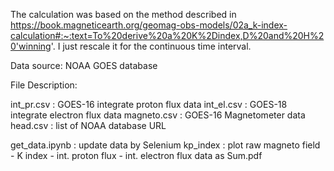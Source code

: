 The calculation was based on the method described in https://book.magneticearth.org/geomag-obs-models/02a_k-index-calculation#:~:text=To%20derive%20a%20K%2Dindex,D%20and%20H%20'winning'. I just rescale it for the continuous time interval.

Data source: NOAA GOES database

File Description:

int_pr.csv : GOES-16 integrate proton flux data
int_el.csv : GOES-18 integrate electron flux data
magneto.csv : GOES-16 Magnetometer data
head.csv : list of NOAA database URL

get_data.ipynb : update data by Selenium
kp_index : plot raw magneto field - K index - int. proton flux - int. electron flux data as Sum.pdf



